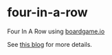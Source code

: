 # four-in-a-row

Four In A Row using [boardgame.io](https://github.com/google/boardgame.io)

See [this blog](https://www.lonesomecrowdedweb.com/blog/four-in-a-row-boardgameio/) for more details.